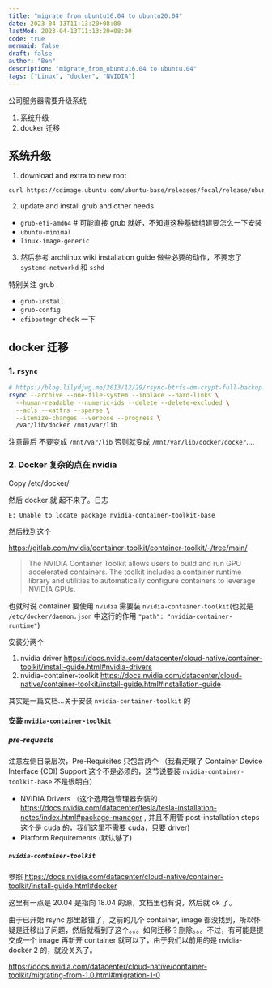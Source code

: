 ```yaml
---
title: "migrate from ubuntu16.04 to ubuntu20.04"
date: 2023-04-13T11:13:20+08:00
lastMod: 2023-04-13T11:13:20+08:00
code: true
mermaid: false
draft: false
author: "Ben"
description: "migrate_from_ubuntu16.04 to ubuntu.04"
tags: ["Linux", "docker", "NVIDIA"]
---
```


公司服务器需要升级系统

1. 系统升级
2. docker 迁移


## 系统升级

1. download and extra to new root

```sh
curl https://cdimage.ubuntu.com/ubuntu-base/releases/focal/release/ubuntu-base-20.04.5-base-amd64.tar.gz | sudo tar -xzvf - -C /mnt
```

2. update and install grub and other needs

* `grub-efi-amd64` # 可能直接 grub 就好，不知道这种基础组建要怎么一下安装
* `ubuntu-minimal`
* `linux-image-generic`

3. 然后参考 archlinux wiki installation guide 做些必要的动作，不要忘了 `systemd-networkd` 和 `sshd`

特别关注 grub

* `grub-install`
* `grub-config`
* `efibootmgr` check 一下


## docker 迁移

### 1. `rsync`
```sh
# https://blog.lilydjwg.me/2013/12/29/rsync-btrfs-dm-crypt-full-backup.42219.html
rsync --archive --one-file-system --inplace --hard-links \
  --human-readable --numeric-ids --delete --delete-excluded \
  --acls --xattrs --sparse \
  --itemize-changes --verbose --progress \
  /var/lib/docker /mnt/var/lib
```

注意最后 不要变成 `/mnt/var/lib` 否则就变成 `/mnt/var/lib/docker/docker`....

### 2. Docker 复杂的点在 nvidia

Copy /etc/docker/

然后 docker 就 起不来了。日志

```log
E: Unable to locate package nvidia-container-toolkit-base
```

然后找到这个

https://gitlab.com/nvidia/container-toolkit/container-toolkit/-/tree/main/

> The NVIDIA Container Toolkit allows users to build and run GPU accelerated containers. The toolkit includes a container runtime library and utilities to automatically configure containers to leverage NVIDIA GPUs.


也就时说 container 要使用 `nvidia` 需要装 `nvidia-container-toolkit`(也就是 `/etc/docker/daemon.json` 中这行的作用 `"path": "nvidia-container-runtime"`)

安装分两个

1. nvidia driver https://docs.nvidia.com/datacenter/cloud-native/container-toolkit/install-guide.html#nvidia-drivers
2. nvidia-container-toolkit https://docs.nvidia.com/datacenter/cloud-native/container-toolkit/install-guide.html#installation-guide

其实是一篇文档...关于安装 `nvidia-container-toolkit` 的

#### 安装 `nvidia-container-toolkit`
##### pre-requests
注意左侧目录层次，Pre-Requisites 只包含两个 （我看走眼了 Container Device Interface (CDI) Support 这个不是必须的，这节说要装 `nvidia-container-toolkit-base` 不是很明白）

* NVIDIA Drivers （这个选用包管理器安装的 https://docs.nvidia.com/datacenter/tesla/tesla-installation-notes/index.html#package-manager , 并且不用管 post-installation steps 这个是 cuda 的，我们这里不需要 cuda，只要 driver)
* Platform Requirements (默认够了)

##### `nvidia-container-toolkit`
参照 https://docs.nvidia.com/datacenter/cloud-native/container-toolkit/install-guide.html#docker

这里有一点是 20.04 是指向 18.04 的源，文档里也有说，然后就 ok 了。


由于已开始 rsync 那里敲错了，之前的几个 container, image 都没找到，所以怀疑是迁移出了问题，然后就看到了这个。。。如何迁移？删除。。。不过，有可能是提交成一个 image 再新开 container 就可以了，由于我们以前用的是 nvidia-docker 2 的，就没关系了。

https://docs.nvidia.com/datacenter/cloud-native/container-toolkit/migrating-from-1.0.html#migration-1-0
